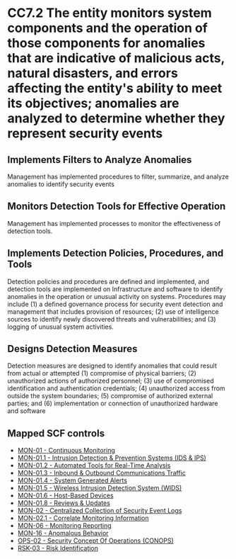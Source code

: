 # CC7.2 The entity monitors system components and the operation of those components for anomalies that are indicative of malicious acts, natural disasters, and errors affecting the entity's ability to meet its objectives; anomalies are analyzed to determine whether they represent security events
## Implements Filters to Analyze Anomalies
Management has implemented procedures to filter, summarize, and analyze anomalies to identify security events
## Monitors Detection Tools for Effective Operation
Management has implemented processes to monitor the effectiveness of detection tools.
## Implements Detection Policies, Procedures, and Tools
Detection policies and procedures are defined and implemented, and detection tools are implemented on Infrastructure and software to identify anomalies in the operation or unusual activity on systems. Procedures may include (1) a defined governance process for security event detection and management that includes provision of resources; (2) use of intelligence sources to identify newly discovered threats and vulnerabilities; and (3) logging of unusual system activities.
## Designs Detection Measures
Detection measures are designed to identify anomalies that could result from actual or attempted (1) compromise of physical barriers; (2) unauthorized actions of authorized personnel; (3) use of compromised identification and authentication credentials; (4) unauthorized access from outside the system boundaries; (5) compromise of authorized external parties; and (6) implementation or connection of unauthorized hardware and software
## Mapped SCF controls
- [MON-01 - Continuous Monitoring](../scf/mon-01-continuousmonitoring.md)
- [MON-01.1 - Intrusion Detection & Prevention Systems (IDS & IPS)](../scf/mon-011-intrusiondetection&preventionsystems(ids&ips).md)
- [MON-01.2 - Automated Tools for Real-Time Analysis](../scf/mon-012-automatedtoolsforreal-timeanalysis.md)
- [MON-01.3 - Inbound & Outbound Communications Traffic](../scf/mon-013-inbound&outboundcommunicationstraffic.md)
- [MON-01.4 - System Generated Alerts](../scf/mon-014-systemgeneratedalerts.md)
- [MON-01.5 - Wireless Intrusion Detection System (WIDS)](../scf/mon-015-wirelessintrusiondetectionsystem(wids).md)
- [MON-01.6 - Host-Based Devices](../scf/mon-016-host-baseddevices.md)
- [MON-01.8 - Reviews & Updates](../scf/mon-018-reviews&updates.md)
- [MON-02 - Centralized Collection of Security Event Logs](../scf/mon-02-centralizedcollectionofsecurityeventlogs.md)
- [MON-02.1 - Correlate Monitoring Information](../scf/mon-021-correlatemonitoringinformation.md)
- [MON-06 - Monitoring Reporting](../scf/mon-06-monitoringreporting.md)
- [MON-16 - Anomalous Behavior](../scf/mon-16-anomalousbehavior.md)
- [OPS-02 - Security Concept Of Operations (CONOPS)](../scf/ops-02-securityconceptofoperations(conops).md)
- [RSK-03 - Risk Identification](../scf/rsk-03-riskidentification.md)